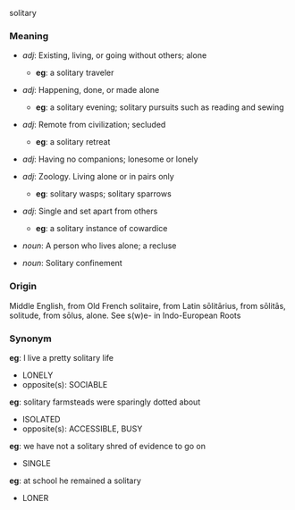 solitary
### Meaning
+ _adj_: Existing, living, or going without others; alone
    + __eg__: a solitary traveler
+ _adj_: Happening, done, or made alone
    + __eg__: a solitary evening; solitary pursuits such as reading and sewing
+ _adj_: Remote from civilization; secluded
    + __eg__: a solitary retreat
+ _adj_: Having no companions; lonesome or lonely
+ _adj_: Zoology. Living alone or in pairs only
    + __eg__: solitary wasps; solitary sparrows
+ _adj_: Single and set apart from others
    + __eg__: a solitary instance of cowardice

+ _noun_: A person who lives alone; a recluse
+ _noun_: Solitary confinement

### Origin

Middle English, from Old French solitaire, from Latin sōlitārius, from sōlitās, solitude, from sōlus, alone. See s(w)e- in Indo-European Roots

### Synonym

__eg__: I live a pretty solitary life

+ LONELY
+ opposite(s): SOCIABLE

__eg__: solitary farmsteads were sparingly dotted about

+ ISOLATED
+ opposite(s): ACCESSIBLE, BUSY

__eg__: we have not a solitary shred of evidence to go on

+ SINGLE

__eg__: at school he remained a solitary

+ LONER


